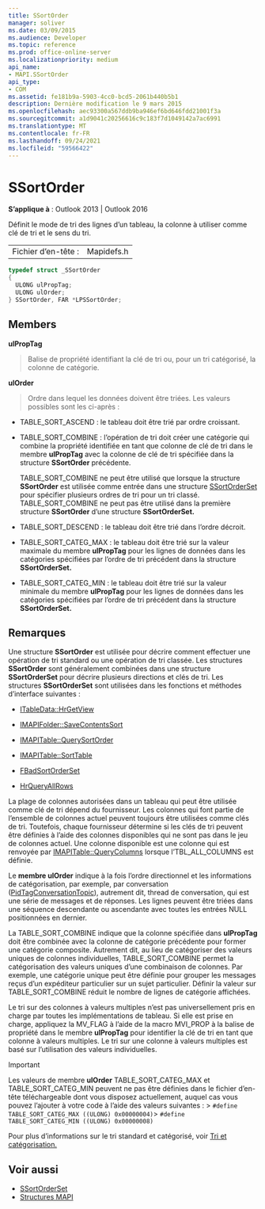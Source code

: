 ```yaml
---
title: SSortOrder
manager: soliver
ms.date: 03/09/2015
ms.audience: Developer
ms.topic: reference
ms.prod: office-online-server
ms.localizationpriority: medium
api_name:
- MAPI.SSortOrder
api_type:
- COM
ms.assetid: fe181b9a-5903-4cc0-bcd5-2061b440b5b1
description: Dernière modification le 9 mars 2015
ms.openlocfilehash: aec93300a567ddb9ba946ef6bd646fdd21001f3a
ms.sourcegitcommit: a1d9041c20256616c9c183f7d1049142a7ac6991
ms.translationtype: MT
ms.contentlocale: fr-FR
ms.lasthandoff: 09/24/2021
ms.locfileid: "59566422"
---
```

# <a name="ssortorder"></a>SSortOrder
 
**S’applique à** : Outlook 2013 | Outlook 2016 
  
Définit le mode de tri des lignes d’un tableau, la colonne à utiliser comme clé de tri et le sens du tri. 
  
|||
|:-----|:-----|
|Fichier d’en-tête :  <br/> |Mapidefs.h  <br/> |
   
```cpp
typedef struct _SSortOrder
{
  ULONG ulPropTag;
  ULONG ulOrder;
} SSortOrder, FAR *LPSSortOrder;

```

## <a name="members"></a>Members

**ulPropTag**
  
> Balise de propriété identifiant la clé de tri ou, pour un tri catégorisé, la colonne de catégorie.
    
**ulOrder**
  
> Ordre dans lequel les données doivent être triées. Les valeurs possibles sont les ci-après :
    
  - TABLE_SORT_ASCEND : le tableau doit être trié par ordre croissant.
      
  - TABLE_SORT_COMBINE : l’opération de tri doit créer une catégorie qui combine la propriété identifiée en tant que colonne de clé de tri dans le membre **ulPropTag** avec la colonne de clé de tri spécifiée dans la structure **SSortOrder** précédente. 
      
    TABLE_SORT_COMBINE ne peut être utilisé que lorsque la structure **SSortOrder** est utilisée comme entrée dans une structure [SSortOrderSet](ssortorderset.md) pour spécifier plusieurs ordres de tri pour un tri classé. TABLE_SORT_COMBINE ne peut pas être utilisé dans la première structure **SSortOrder** d’une structure **SSortOrderSet.** 
      
  - TABLE_SORT_DESCEND : le tableau doit être trié dans l’ordre décroit.
      
  - TABLE_SORT_CATEG_MAX : le tableau doit être trié sur la valeur maximale du membre **ulPropTag** pour les lignes de données dans les catégories spécifiées par l’ordre de tri précédent dans la structure **SSortOrderSet.** 
      
  - TABLE_SORT_CATEG_MIN : le tableau doit être trié sur la valeur minimale du membre **ulPropTag** pour les lignes de données dans les catégories spécifiées par l’ordre de tri précédent dans la structure **SSortOrderSet.** 
    
## <a name="remarks"></a>Remarques

Une structure **SSortOrder** est utilisée pour décrire comment effectuer une opération de tri standard ou une opération de tri classée. Les structures **SSortOrder** sont généralement combinées dans une structure **SSortOrderSet** pour décrire plusieurs directions et clés de tri. Les structures **SSortOrderSet** sont utilisées dans les fonctions et méthodes d’interface suivantes : 
  
- [ITableData::HrGetView](itabledata-hrgetview.md)
    
- [IMAPIFolder::SaveContentsSort](imapifolder-savecontentssort.md)
    
- [IMAPITable::QuerySortOrder](imapitable-querysortorder.md)
    
- [IMAPITable::SortTable](imapitable-sorttable.md)
    
- [FBadSortOrderSet](fbadsortorderset.md)
    
- [HrQueryAllRows](hrqueryallrows.md)
    
La plage de colonnes autorisées dans un tableau qui peut être utilisée comme clé de tri dépend du fournisseur. Les colonnes qui font partie de l’ensemble de colonnes actuel peuvent toujours être utilisées comme clés de tri. Toutefois, chaque fournisseur détermine si les clés de tri peuvent être définies à l’aide des colonnes disponibles qui ne sont pas dans le jeu de colonnes actuel. Une colonne disponible est une colonne qui est renvoyée par [IMAPITable::QueryColumns](imapitable-querycolumns.md) lorsque l’TBL_ALL_COLUMNS est définie. 
  
Le **membre ulOrder** indique à la fois l’ordre directionnel et les informations de catégorisation, par exemple, par conversation ([PidTagConversationTopic](pidtagconversationtopic-canonical-property.md)), autrement dit, thread de conversation, qui est une série de messages et de réponses. Les lignes peuvent être triées dans une séquence descendante ou ascendante avec toutes les entrées NULL positionnées en dernier. 
  
La TABLE_SORT_COMBINE indique que la colonne spécifiée dans **ulPropTag** doit être combinée avec la colonne de catégorie précédente pour former une catégorie composite. Autrement dit, au lieu de catégoriser des valeurs uniques de colonnes individuelles, TABLE_SORT_COMBINE permet la catégorisation des valeurs uniques d’une combinaison de colonnes. Par exemple, une catégorie unique peut être définie pour grouper les messages reçus d’un expéditeur particulier sur un sujet particulier. Définir la valeur sur TABLE_SORT_COMBINE réduit le nombre de lignes de catégorie affichées. 
  
Le tri sur des colonnes à valeurs multiples n’est pas universellement pris en charge par toutes les implémentations de tableau. Si elle est prise en charge, appliquez la MV_FLAG à l’aide de la macro MVI_PROP à la balise de propriété dans le membre **ulPropTag** pour identifier la clé de tri en tant que colonne à valeurs multiples. Le tri sur une colonne à valeurs multiples est basé sur l’utilisation des valeurs individuelles. 
  
> [!IMPORTANT]
> Les valeurs de membre **ulOrder** TABLE_SORT_CATEG_MAX et TABLE_SORT_CATEG_MIN peuvent ne pas être définies dans le fichier d’en-tête téléchargeable dont vous disposez actuellement, auquel cas vous pouvez l’ajouter à votre code à l’aide des valeurs suivantes : >  `#define TABLE_SORT_CATEG_MAX ((ULONG) 0x00000004)`>  `#define TABLE_SORT_CATEG_MIN ((ULONG) 0x00000008)`
  
Pour plus d’informations sur le tri standard et catégorisé, voir [Tri et catégorisation.](sorting-and-categorization.md) 
  
## <a name="see-also"></a>Voir aussi

- [SSortOrderSet](ssortorderset.md)
- [Structures MAPI](mapi-structures.md)

